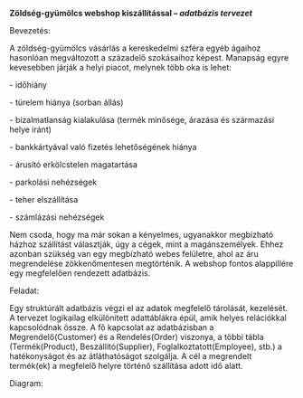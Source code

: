 ﻿**Zöldség-gyümölcs webshop kiszállítással – *adatbázis tervezet***

Bevezetés:

A zöldség-gyümölcs vásárlás a kereskedelmi szféra egyéb ágaihoz hasonlóan megváltozott a századelő szokásaihoz képest. Manapság egyre kevesebben járják a helyi piacot, melynek több oka is lehet:

\- időhiány

\- türelem hiánya (sorban állás)

\- bizalmatlanság kialakulása (termék minősége, árazása és származási helye iránt)

\- bankkártyával való fizetés lehetőségének hiánya

\- árusító erkölcstelen magatartása

\- parkolási nehézségek

\- teher elszállítása

\- számlázási nehézségek

Nem csoda, hogy ma már sokan a kényelmes, ugyanakkor megbízható házhoz szállítást választják, úgy a cégek, mint a magánszemélyek. Ehhez azonban szükség van egy megbízható webes felületre, ahol az áru megrendelése zökkenőmentesen megtörténik. A webshop fontos alappillére egy megfelelően rendezett adatbázis.

Feladat:

Egy struktúrált adatbázis végzi el az adatok megfelelő tárolását, kezelését. A tervezet logikailag elkülönített adattáblákra épül, amik helyes relációkkal kapcsolódnak össze. A fő kapcsolat az adatbázisban a Megrendelő(Customer) és a Rendelés(Order) viszonya, a többi tábla (Termék(Product), Beszállító(Supplier), Foglalkoztatott(Employee), stb.) a hatékonyságot és az átláthatóságot szolgálja. A cél a megrendelt termék(ek) a megfelelő helyre történő szállítása adott idő alatt.

Diagram:



